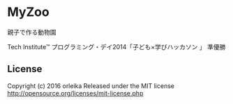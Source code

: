 MyZoo
=====

親子で作る動物園

Tech Institute™ プログラミング・デイ2014「子ども×学びハッカソン 」
準優勝

## License
Copyright (c) 2016 orleika
Released under the MIT license
http://opensource.org/licenses/mit-license.php
